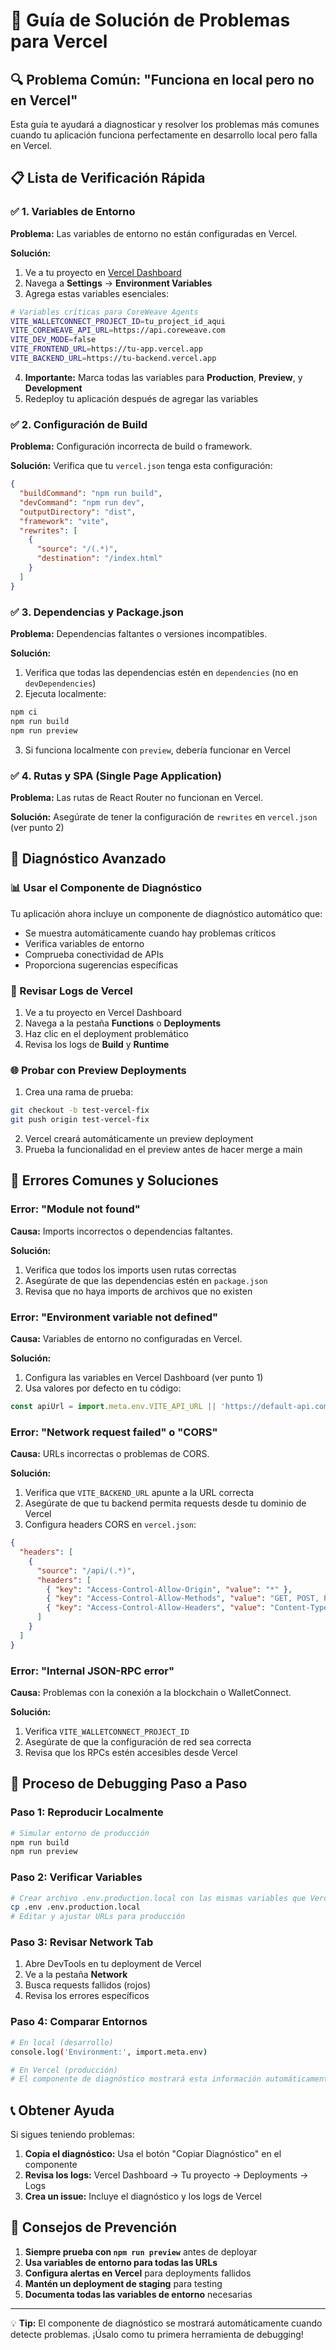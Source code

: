 # 🚀 Guía de Solución de Problemas para Vercel

## 🔍 Problema Común: "Funciona en local pero no en Vercel"

Esta guía te ayudará a diagnosticar y resolver los problemas más comunes cuando tu aplicación funciona perfectamente en desarrollo local pero falla en Vercel.

## 📋 Lista de Verificación Rápida

### ✅ 1. Variables de Entorno

**Problema:** Las variables de entorno no están configuradas en Vercel.

**Solución:**
1. Ve a tu proyecto en [Vercel Dashboard](https://vercel.com/dashboard)
2. Navega a **Settings** → **Environment Variables**
3. Agrega estas variables esenciales:

```bash
# Variables críticas para CoreWeave Agents
VITE_WALLETCONNECT_PROJECT_ID=tu_project_id_aqui
VITE_COREWEAVE_API_URL=https://api.coreweave.com
VITE_DEV_MODE=false
VITE_FRONTEND_URL=https://tu-app.vercel.app
VITE_BACKEND_URL=https://tu-backend.vercel.app
```

4. **Importante:** Marca todas las variables para **Production**, **Preview**, y **Development**
5. Redeploy tu aplicación después de agregar las variables

### ✅ 2. Configuración de Build

**Problema:** Configuración incorrecta de build o framework.

**Solución:**
Verifica que tu `vercel.json` tenga esta configuración:

```json
{
  "buildCommand": "npm run build",
  "devCommand": "npm run dev",
  "outputDirectory": "dist",
  "framework": "vite",
  "rewrites": [
    {
      "source": "/(.*)",
      "destination": "/index.html"
    }
  ]
}
```

### ✅ 3. Dependencias y Package.json

**Problema:** Dependencias faltantes o versiones incompatibles.

**Solución:**
1. Verifica que todas las dependencias estén en `dependencies` (no en `devDependencies`)
2. Ejecuta localmente:
```bash
npm ci
npm run build
npm run preview
```
3. Si funciona localmente con `preview`, debería funcionar en Vercel

### ✅ 4. Rutas y SPA (Single Page Application)

**Problema:** Las rutas de React Router no funcionan en Vercel.

**Solución:**
Asegúrate de tener la configuración de `rewrites` en `vercel.json` (ver punto 2)

## 🔧 Diagnóstico Avanzado

### 📊 Usar el Componente de Diagnóstico

Tu aplicación ahora incluye un componente de diagnóstico automático que:
- Se muestra automáticamente cuando hay problemas críticos
- Verifica variables de entorno
- Comprueba conectividad de APIs
- Proporciona sugerencias específicas

### 📝 Revisar Logs de Vercel

1. Ve a tu proyecto en Vercel Dashboard
2. Navega a la pestaña **Functions** o **Deployments**
3. Haz clic en el deployment problemático
4. Revisa los logs de **Build** y **Runtime**

### 🌐 Probar con Preview Deployments

1. Crea una rama de prueba:
```bash
git checkout -b test-vercel-fix
git push origin test-vercel-fix
```
2. Vercel creará automáticamente un preview deployment
3. Prueba la funcionalidad en el preview antes de hacer merge a main

## 🚨 Errores Comunes y Soluciones

### Error: "Module not found"

**Causa:** Imports incorrectos o dependencias faltantes.

**Solución:**
1. Verifica que todos los imports usen rutas correctas
2. Asegúrate de que las dependencias estén en `package.json`
3. Revisa que no haya imports de archivos que no existen

### Error: "Environment variable not defined"

**Causa:** Variables de entorno no configuradas en Vercel.

**Solución:**
1. Configura las variables en Vercel Dashboard (ver punto 1)
2. Usa valores por defecto en tu código:
```javascript
const apiUrl = import.meta.env.VITE_API_URL || 'https://default-api.com'
```

### Error: "Network request failed" o "CORS"

**Causa:** URLs incorrectas o problemas de CORS.

**Solución:**
1. Verifica que `VITE_BACKEND_URL` apunte a la URL correcta
2. Asegúrate de que tu backend permita requests desde tu dominio de Vercel
3. Configura headers CORS en `vercel.json`:

```json
{
  "headers": [
    {
      "source": "/api/(.*)",
      "headers": [
        { "key": "Access-Control-Allow-Origin", "value": "*" },
        { "key": "Access-Control-Allow-Methods", "value": "GET, POST, PUT, DELETE, OPTIONS" },
        { "key": "Access-Control-Allow-Headers", "value": "Content-Type, Authorization" }
      ]
    }
  ]
}
```

### Error: "Internal JSON-RPC error"

**Causa:** Problemas con la conexión a la blockchain o WalletConnect.

**Solución:**
1. Verifica `VITE_WALLETCONNECT_PROJECT_ID`
2. Asegúrate de que la configuración de red sea correcta
3. Revisa que los RPCs estén accesibles desde Vercel

## 🔄 Proceso de Debugging Paso a Paso

### Paso 1: Reproducir Localmente
```bash
# Simular entorno de producción
npm run build
npm run preview
```

### Paso 2: Verificar Variables
```bash
# Crear archivo .env.production.local con las mismas variables que Vercel
cp .env .env.production.local
# Editar y ajustar URLs para producción
```

### Paso 3: Revisar Network Tab
1. Abre DevTools en tu deployment de Vercel
2. Ve a la pestaña **Network**
3. Busca requests fallidos (rojos)
4. Revisa los errores específicos

### Paso 4: Comparar Entornos
```bash
# En local (desarrollo)
console.log('Environment:', import.meta.env)

# En Vercel (producción)
# El componente de diagnóstico mostrará esta información automáticamente
```

## 📞 Obtener Ayuda

Si sigues teniendo problemas:

1. **Copia el diagnóstico:** Usa el botón "Copiar Diagnóstico" en el componente
2. **Revisa los logs:** Vercel Dashboard → Tu proyecto → Deployments → Logs
3. **Crea un issue:** Incluye el diagnóstico y los logs de Vercel

## 🎯 Consejos de Prevención

1. **Siempre prueba con `npm run preview`** antes de deployar
2. **Usa variables de entorno para todas las URLs**
3. **Configura alertas en Vercel** para deployments fallidos
4. **Mantén un deployment de staging** para testing
5. **Documenta todas las variables de entorno** necesarias

---

💡 **Tip:** El componente de diagnóstico se mostrará automáticamente cuando detecte problemas. ¡Úsalo como tu primera herramienta de debugging!